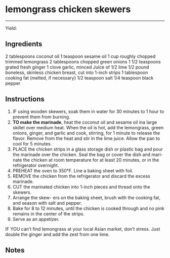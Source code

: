 # lemongrass chicken skewers
---
Yield: 

## Ingredients
2 tablespoons coconut oil
1 teaspoon sesame oil
1 cup roughly chopped trimmed lemongrass
2 tablespoons chopped green onions
1 1/2 teaspoons grated fresh ginger
1 clove garlic, minced
Juice of 1/2 lime
1/2 pound boneless, skinless chicken breast,
cut into 1-inch strips
1 tablespoon cooking fat (melted, if necessary}
1/2 teaspoon salt
1/4 teaspoon black pepper

## Instructions
1. IF using wooden skewers, soak them in water for
30 minutes to 1 hour to prevent them from burning.
2. **TO make the marinade**, heat the coconut oil and
sesame oil ina large skillet over medium heat.
When the oil is hot, add the lemongrass, green
onions, ginger, and garlic and cook, stirring, for
1 minute to release the flavor. Remove from the
heat and stir in the lime juice. Allow the pan to
cool for 5 minutes.
3. PLACE the chicken strips in a glass storage dish
or plastic bag and pour the marinade over the
chicken. Seal the bag or cover the dish and mari-
nate the chicken at room temperature for at least
20 minutes, or in the refrigerator overnight.
4. PREHEAT the oven to 350°F. Line a baking
sheet with foil.
5. REMOVE the chicken from the refrigerator and
discard the excess marinade.
6. CUT the marinated chicken into 1-inch pieces
and thread onto the skewers. 
7. Arrange the skew-
ers on the baking sheet, brush with the cooking
fat, and season with salt and pepper. 
8. Bake for
8 to 12 minutes, until the chicken is cooked
through and no pink remains in the center of the
strips. 
9. Serve as an appetizer.


IF YOU can’t find lemongrass at your local
Asian market, don’t stress. Just double the ginger
and add the zest from one lime.

## Notes

